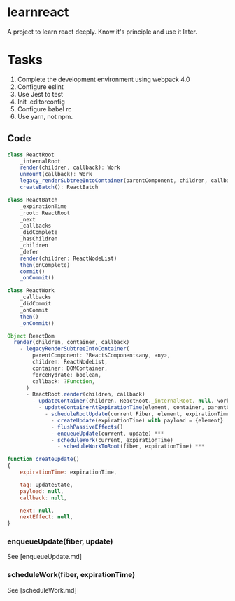 # learnreact
A project to learn react deeply. Know it's principle and use it later.

# Tasks
1. Complete the development environment using webpack 4.0
2. Configure eslint
3. Use Jest to test
4. Init .editorconfig
5. Configure babel rc
6. Use yarn, not npm.

## Code
```javascript
class ReactRoot
	_internalRoot
	render(children, callback): Work
	unmount(callback): Work
	legacy_renderSubtreeIntoContainer(parentComponent, children, callback): Work
	createBatch(): ReactBatch

class ReactBatch
	_expirationTime
	_root: ReactRoot
	_next
	_callbacks
	_didComplete
	_hasChildren
	_children
	_defer
	render(children: ReactNodeList)
	then(onComplete)
	commit()
	_onCommit()	

class ReactWork
	_callbacks
	_didCommit
	_onCommit
	then()
	_onCommit()

Object ReactDom
  render(children, container, callback)
    - legacyRenderSubtreeIntoContainer(
        parentComponent: ?React$Component<any, any>,
        children: ReactNodeList,
        container: DOMContainer,
        forceHydrate: boolean,
        callback: ?Function,
      )
      - ReactRoot.render(children, callback)
        - updateContainer(children, ReactRoot._internalRoot, null, work._onCommit)
          - updateContainerAtExpirationTime(element, container, parentComponent, expirationTime, callback)
            - scheduleRootUpdate(current Fiber, element, expirationTime, callback)
              - createUpdate(expirationTime) with payload = {element}
              - flushPassiveEffects()
              - enqueueUpdate(current, update) ***
              - scheduleWork(current, expirationTime)
                - scheduleWorkToRoot(fiber, expirationTime) ***
```

```javascript
function createUpdate()
{
    expirationTime: expirationTime,

    tag: UpdateState,
    payload: null,
    callback: null,

    next: null,
    nextEffect: null,
}

```

### enqueueUpdate(fiber, update)

See [enqueueUpdate.md]

### scheduleWork(fiber, expirationTime)

See [scheduleWork.md]
